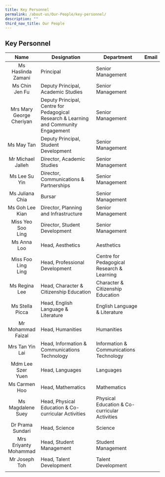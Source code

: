 ```yaml
---
title: Key Personnel
permalink: /about-us/Our-People/key-personnel/
description: ""
third_nav_title: Our People
---
```

## Key Personnel

| Name  | Designation  | Department  | Email  |
|:-:|---|---|---|
| Ms Haslinda<br> Zamani  | Principal  | Senior Management  |   |
| Ms Chin Jen Fu  | Deputy Principal, <br>Academic Studies  | Senior Management  |   |
| Mrs Mary<br> George <br>Cheriyan  | Deputy Principal, Centre for Pedagogical Research & Learning and Community Engagement  | Senior Management  |   |
| Ms May Tan  | Deputy Principal, Student <br>Development  | Senior Management  |   |
| Mr Michael <br>Jalleh  | Director, Academic Studies  | Senior Management  |   |
| Ms Lee Su Yin  | Director, Communications & Partnerships  | Senior Management  |   |
| Ms Juliana Chia  | Bursar  | Senior Management  |   |
| Ms Goh Lee Kian  | Director, Planning and Infrastructure  | Senior Management  |   |
| Miss Yeo Soo<br> Ling  | Director, Student Development  | Senior Management  |   |
| Ms Anna Loo  | Head, Aesthetics  | Aesthetics  |   |
| Miss Foo Ling <br>Ling  | Head, Professional Development  | Centre for Pedagogical Research & Learning  |   |
| Ms Regina Lee  | Head, Character & Citizenship Education  |  Character & Citizenship Education |   |
| Ms Stella Picca  | Head, English Language & Literature  | English Language & Literature  |   |
| Mr Mohammad<br> Faizal  | Head, Humanities  | Humanities  |   |
| Mrs Tan Yin Lai  | Head, Information & Communications Technology  | Information & Communications Technology  |   |
| Mdm Lee Szer<br> Yuen  | Head, Languages  | Languages  |   |
| Ms Carmen Hoo  | Head, Mathematics  | Mathematics  |   |
| Ms Magdalene<br> Suey  | Head, Physical Education & Co-curricular Activities  |  Physical Education & Co-curricular Activities |   |
| Dr Prama <br>Sundari  |  Head, Science | Science  |   |
| Mrs Eriyanty <br>Mohammad  |  Head, Student Management | Student Management  |   |
| Mr Joseph Toh  | Head, Talent Development  | Talent Development  |   |
|   |   |   |   |
